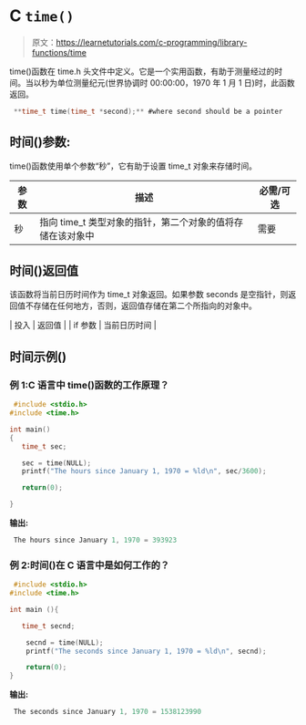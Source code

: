 # C `time()`

> 原文：<https://learnetutorials.com/c-programming/library-functions/time>

time()函数在 time.h 头文件中定义。它是一个实用函数，有助于测量经过的时间。当以秒为单位测量纪元(世界协调时 00:00:00，1970 年 1 月 1 日)时，此函数返回。

```c
 **time_t time(time_t *second);** #where second should be a pointer 

```

## 时间()参数:

time()函数使用单个参数“秒”，它有助于设置 time_t 对象来存储时间。

| 参数 | 描述 | 必需/可选 |
| --- | --- | --- |
| 秒 | 指向 time_t 类型对象的指针，第二个对象的值将存储在该对象中 | 需要 |

## 时间()返回值

该函数将当前日历时间作为 time_t 对象返回。如果参数 seconds 是空指针，则返回值不存储在任何地方，否则，返回值存储在第二个所指向的对象中。

| 投入 | 返回值 |
| if 参数 | 当前日历时间 |

## 时间示例()

### 例 1:C 语言中 time()函数的工作原理？

```c
 #include <stdio.h>
#include <time.h>

int main()
{
   time_t sec;

   sec = time(NULL);
   printf("The hours since January 1, 1970 = %ld\n", sec/3600);

   return(0);

} 

```

**输出:**

```c
 The hours since January 1, 1970 = 393923 
```

### 例 2:时间()在 C 语言中是如何工作的？

```c
 #include <stdio.h>
#include <time.h>

int main (){

   time_t secnd;

    secnd = time(NULL);
    printf("The seconds since January 1, 1970 = %ld\n", secnd);

    return(0);
} 

```

**输出:**

```c
 The seconds since January 1, 1970 = 1538123990 
```